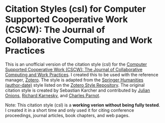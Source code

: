 # Citation Styles (csl) for Computer Supported Cooperative Work (CSCW): The Journal of Collaborative Computing and Work Practices
This is an unofficial version of the citation style (csl) for the [Computer Supported Cooperative Work (CSCW): The Journal of Collaborative Computing and Work Practices](http://www.springer.com/computer/journal/10606). I created this to be used with the reference manager, [Zotero](https://www.zotero.org/). The style is adapted from the [Springer Humanities (author-date)](https://www.zotero.org/styles/springer-humanities-author-date) style listed on the [Zotero Style Repository](https://www.zotero.org/styles). The original citation style is created by Sebastian Karcher and contributed by [Julian Onions](maito:julian.onions@gmail.com), [Richard Karnesky](http://arc.nucapt.northwestern.edu/Richard_Karnesky), and [Charles Parnot](http://twitter.com/cparnot).

Note: This citation style (csl) is a **working verion without being fully tested**. I created it in a short time and only used it for citing conference proceedings, journal articles, book chapters, and web pages. 
